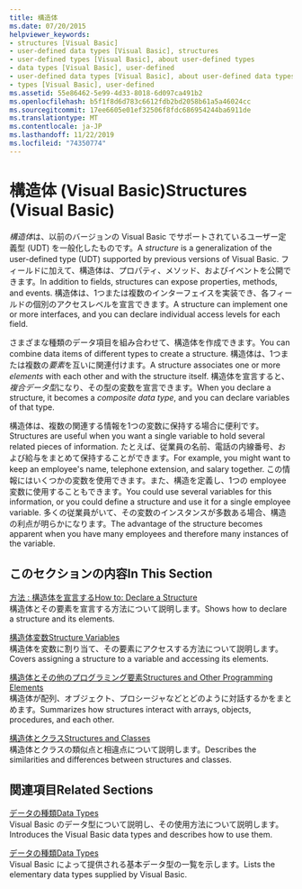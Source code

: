 ```yaml
---
title: 構造体
ms.date: 07/20/2015
helpviewer_keywords:
- structures [Visual Basic]
- user-defined data types [Visual Basic], structures
- user-defined types [Visual Basic], about user-defined types
- data types [Visual Basic], user-defined
- user-defined data types [Visual Basic], about user-defined data types
- types [Visual Basic], user-defined
ms.assetid: 55e86462-5e99-4d33-8018-6d097ca491b2
ms.openlocfilehash: b5f1f8d6d783c6612fdb2bd2058b61a5a46024cc
ms.sourcegitcommit: 17ee6605e01ef32506f8fdc686954244ba6911de
ms.translationtype: MT
ms.contentlocale: ja-JP
ms.lasthandoff: 11/22/2019
ms.locfileid: "74350774"
---
```

# <a name="structures-visual-basic"></a><span data-ttu-id="55c65-102">構造体 (Visual Basic)</span><span class="sxs-lookup"><span data-stu-id="55c65-102">Structures (Visual Basic)</span></span>
<span data-ttu-id="55c65-103">*構造体*は、以前のバージョンの Visual Basic でサポートされているユーザー定義型 (UDT) を一般化したものです。</span><span class="sxs-lookup"><span data-stu-id="55c65-103">A *structure* is a generalization of the user-defined type (UDT) supported by previous versions of Visual Basic.</span></span> <span data-ttu-id="55c65-104">フィールドに加えて、構造体は、プロパティ、メソッド、およびイベントを公開できます。</span><span class="sxs-lookup"><span data-stu-id="55c65-104">In addition to fields, structures can expose properties, methods, and events.</span></span> <span data-ttu-id="55c65-105">構造体は、1つまたは複数のインターフェイスを実装でき、各フィールドの個別のアクセスレベルを宣言できます。</span><span class="sxs-lookup"><span data-stu-id="55c65-105">A structure can implement one or more interfaces, and you can declare individual access levels for each field.</span></span>  
  
 <span data-ttu-id="55c65-106">さまざまな種類のデータ項目を組み合わせて、構造体を作成できます。</span><span class="sxs-lookup"><span data-stu-id="55c65-106">You can combine data items of different types to create a structure.</span></span> <span data-ttu-id="55c65-107">構造体は、1つまたは複数の*要素*を互いに関連付けます。</span><span class="sxs-lookup"><span data-stu-id="55c65-107">A structure associates one or more *elements* with each other and with the structure itself.</span></span> <span data-ttu-id="55c65-108">構造体を宣言すると、*複合データ型*になり、その型の変数を宣言できます。</span><span class="sxs-lookup"><span data-stu-id="55c65-108">When you declare a structure, it becomes a *composite data type*, and you can declare variables of that type.</span></span>  
  
 <span data-ttu-id="55c65-109">構造体は、複数の関連する情報を1つの変数に保持する場合に便利です。</span><span class="sxs-lookup"><span data-stu-id="55c65-109">Structures are useful when you want a single variable to hold several related pieces of information.</span></span> <span data-ttu-id="55c65-110">たとえば、従業員の名前、電話の内線番号、および給与をまとめて保持することができます。</span><span class="sxs-lookup"><span data-stu-id="55c65-110">For example, you might want to keep an employee's name, telephone extension, and salary together.</span></span> <span data-ttu-id="55c65-111">この情報にはいくつかの変数を使用できます。また、構造を定義し、1つの employee 変数に使用することもできます。</span><span class="sxs-lookup"><span data-stu-id="55c65-111">You could use several variables for this information, or you could define a structure and use it for a single employee variable.</span></span> <span data-ttu-id="55c65-112">多くの従業員がいて、その変数のインスタンスが多数ある場合、構造の利点が明らかになります。</span><span class="sxs-lookup"><span data-stu-id="55c65-112">The advantage of the structure becomes apparent when you have many employees and therefore many instances of the variable.</span></span>  
  
## <a name="in-this-section"></a><span data-ttu-id="55c65-113">このセクションの内容</span><span class="sxs-lookup"><span data-stu-id="55c65-113">In This Section</span></span>  
 [<span data-ttu-id="55c65-114">方法 : 構造体を宣言する</span><span class="sxs-lookup"><span data-stu-id="55c65-114">How to: Declare a Structure</span></span>](../../../../visual-basic/programming-guide/language-features/data-types/how-to-declare-a-structure.md)  
 <span data-ttu-id="55c65-115">構造体とその要素を宣言する方法について説明します。</span><span class="sxs-lookup"><span data-stu-id="55c65-115">Shows how to declare a structure and its elements.</span></span>  
  
 [<span data-ttu-id="55c65-116">構造体変数</span><span class="sxs-lookup"><span data-stu-id="55c65-116">Structure Variables</span></span>](../../../../visual-basic/programming-guide/language-features/data-types/structure-variables.md)  
 <span data-ttu-id="55c65-117">構造体を変数に割り当て、その要素にアクセスする方法について説明します。</span><span class="sxs-lookup"><span data-stu-id="55c65-117">Covers assigning a structure to a variable and accessing its elements.</span></span>  
  
 [<span data-ttu-id="55c65-118">構造体とその他のプログラミング要素</span><span class="sxs-lookup"><span data-stu-id="55c65-118">Structures and Other Programming Elements</span></span>](../../../../visual-basic/programming-guide/language-features/data-types/structures-and-other-programming-elements.md)  
 <span data-ttu-id="55c65-119">構造体が配列、オブジェクト、プロシージャなどとどのように対話するかをまとめます。</span><span class="sxs-lookup"><span data-stu-id="55c65-119">Summarizes how structures interact with arrays, objects, procedures, and each other.</span></span>  
  
 [<span data-ttu-id="55c65-120">構造体とクラス</span><span class="sxs-lookup"><span data-stu-id="55c65-120">Structures and Classes</span></span>](../../../../visual-basic/programming-guide/language-features/data-types/structures-and-classes.md)  
 <span data-ttu-id="55c65-121">構造体とクラスの類似点と相違点について説明します。</span><span class="sxs-lookup"><span data-stu-id="55c65-121">Describes the similarities and differences between structures and classes.</span></span>  
  
## <a name="related-sections"></a><span data-ttu-id="55c65-122">関連項目</span><span class="sxs-lookup"><span data-stu-id="55c65-122">Related Sections</span></span>  
 [<span data-ttu-id="55c65-123">データの種類</span><span class="sxs-lookup"><span data-stu-id="55c65-123">Data Types</span></span>](../../../../visual-basic/programming-guide/language-features/data-types/index.md)  
 <span data-ttu-id="55c65-124">Visual Basic のデータ型について説明し、その使用方法について説明します。</span><span class="sxs-lookup"><span data-stu-id="55c65-124">Introduces the Visual Basic data types and describes how to use them.</span></span>  
  
 [<span data-ttu-id="55c65-125">データの種類</span><span class="sxs-lookup"><span data-stu-id="55c65-125">Data Types</span></span>](../../../../visual-basic/language-reference/data-types/index.md)  
 <span data-ttu-id="55c65-126">Visual Basic によって提供される基本データ型の一覧を示します。</span><span class="sxs-lookup"><span data-stu-id="55c65-126">Lists the elementary data types supplied by Visual Basic.</span></span>
